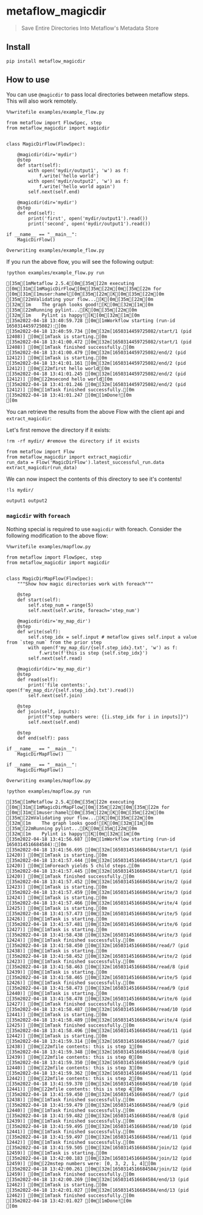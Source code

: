 # metaflow_magicdir
> Save Entire Directories Into Metaflow's Metadata Store


## Install

`pip install metaflow_magicdir`

## How to use

You can use `@magicdir` to pass local directories between metaflow steps.  This will also work remotely.

```
%%writefile examples/example_flow.py

from metaflow import FlowSpec, step
from metaflow_magicdir import magicdir


class MagicDirFlow(FlowSpec):

    @magicdir(dir='mydir')
    @step
    def start(self):
        with open('mydir/output1', 'w') as f:
            f.write('hello world')
        with open('mydir/output2', 'w') as f:
            f.write('hello world again')
        self.next(self.end)

    @magicdir(dir='mydir')
    @step
    def end(self):
        print('first', open('mydir/output1').read())
        print('second', open('mydir/output1').read())

if __name__ == "__main__":
    MagicDirFlow()
```

    Overwriting examples/example_flow.py


If you run the above flow, you will see the following output:

```
!python examples/example_flow.py run
```

    [35m[1mMetaflow 2.5.4[0m[35m[22m executing [0m[31m[1mMagicDirFlow[0m[35m[22m[0m[35m[22m for [0m[31m[1muser:hamel[0m[35m[22m[K[0m[35m[22m[0m
    [35m[22mValidating your flow...[K[0m[35m[22m[0m
    [32m[1m    The graph looks good![K[0m[32m[1m[0m
    [35m[22mRunning pylint...[K[0m[35m[22m[0m
    [32m[1m    Pylint is happy![K[0m[32m[1m[0m
    [35m2022-04-18 13:40:59.728 [0m[1mWorkflow starting (run-id 1650314459725082):[0m
    [35m2022-04-18 13:40:59.734 [0m[32m[1650314459725082/start/1 (pid 12408)] [0m[1mTask is starting.[0m
    [35m2022-04-18 13:41:00.472 [0m[32m[1650314459725082/start/1 (pid 12408)] [0m[1mTask finished successfully.[0m
    [35m2022-04-18 13:41:00.479 [0m[32m[1650314459725082/end/2 (pid 12412)] [0m[1mTask is starting.[0m
    [35m2022-04-18 13:41:01.161 [0m[32m[1650314459725082/end/2 (pid 12412)] [0m[22mfirst hello world[0m
    [35m2022-04-18 13:41:01.245 [0m[32m[1650314459725082/end/2 (pid 12412)] [0m[22msecond hello world[0m
    [35m2022-04-18 13:41:01.246 [0m[32m[1650314459725082/end/2 (pid 12412)] [0m[1mTask finished successfully.[0m
    [35m2022-04-18 13:41:01.247 [0m[1mDone![0m
    [0m

You can retrieve the results from the above Flow with the client api and `extract_magicdir`:

Let's first remove the directory if it exists:

```
!rm -rf mydir/ #remove the directory if it exists
```

```
from metaflow import Flow
from metaflow_magicdir import extract_magicdir
run_data = Flow('MagicDirFlow').latest_successful_run.data
extract_magicdir(run_data)
```

We can now inspect the contents of this directory to see it's contents!

```
!ls mydir/
```

    output1 output2


### `magicdir` with `foreach`

Nothing special is required to use `magicdir` with foreach.  Consider the following modification to the above flow:

```
%%writefile examples/mapflow.py

from metaflow import FlowSpec, step
from metaflow_magicdir import magicdir


class MagicDirMapFlow(FlowSpec):
    """Show how magic directories work with foreach"""

    @step
    def start(self):
        self.step_num = range(5)
        self.next(self.write, foreach='step_num')

    @magicdir(dir='my_map_dir')
    @step
    def write(self):
        self.step_idx = self.input # metaflow gives self.input a value from `step_num` from the prior step
        with open(f'my_map_dir/{self.step_idx}.txt', 'w') as f:
            f.write(f'this is step {self.step_idx}')
        self.next(self.read)

    @magicdir(dir='my_map_dir')
    @step
    def read(self):
        print('file contents:', open(f'my_map_dir/{self.step_idx}.txt').read())
        self.next(self.join)
    
    @step
    def join(self, inputs):
        print(f"step numbers were: {[i.step_idx for i in inputs]}")
        self.next(self.end)

    @step
    def end(self): pass

if __name__ == "__main__":
    MagicDirMapFlow()

if __name__ == "__main__":
    MagicDirMapFlow()
```

    Overwriting examples/mapflow.py


```
!python examples/mapflow.py run
```

    [35m[1mMetaflow 2.5.4[0m[35m[22m executing [0m[31m[1mMagicDirMapFlow[0m[35m[22m[0m[35m[22m for [0m[31m[1muser:hamel[0m[35m[22m[K[0m[35m[22m[0m
    [35m[22mValidating your flow...[K[0m[35m[22m[0m
    [32m[1m    The graph looks good![K[0m[32m[1m[0m
    [35m[22mRunning pylint...[K[0m[35m[22m[0m
    [32m[1m    Pylint is happy![K[0m[32m[1m[0m
    [35m2022-04-18 13:41:56.687 [0m[1mWorkflow starting (run-id 1650314516684584):[0m
    [35m2022-04-18 13:41:56.695 [0m[32m[1650314516684584/start/1 (pid 12420)] [0m[1mTask is starting.[0m
    [35m2022-04-18 13:41:57.444 [0m[32m[1650314516684584/start/1 (pid 12420)] [0m[1mForeach yields 5 child steps.[0m
    [35m2022-04-18 13:41:57.445 [0m[32m[1650314516684584/start/1 (pid 12420)] [0m[1mTask finished successfully.[0m
    [35m2022-04-18 13:41:57.452 [0m[32m[1650314516684584/write/2 (pid 12423)] [0m[1mTask is starting.[0m
    [35m2022-04-18 13:41:57.459 [0m[32m[1650314516684584/write/3 (pid 12424)] [0m[1mTask is starting.[0m
    [35m2022-04-18 13:41:57.466 [0m[32m[1650314516684584/write/4 (pid 12425)] [0m[1mTask is starting.[0m
    [35m2022-04-18 13:41:57.473 [0m[32m[1650314516684584/write/5 (pid 12426)] [0m[1mTask is starting.[0m
    [35m2022-04-18 13:41:57.481 [0m[32m[1650314516684584/write/6 (pid 12427)] [0m[1mTask is starting.[0m
    [35m2022-04-18 13:41:58.438 [0m[32m[1650314516684584/write/3 (pid 12424)] [0m[1mTask finished successfully.[0m
    [35m2022-04-18 13:41:58.450 [0m[32m[1650314516684584/read/7 (pid 12438)] [0m[1mTask is starting.[0m
    [35m2022-04-18 13:41:58.452 [0m[32m[1650314516684584/write/2 (pid 12423)] [0m[1mTask finished successfully.[0m
    [35m2022-04-18 13:41:58.463 [0m[32m[1650314516684584/read/8 (pid 12439)] [0m[1mTask is starting.[0m
    [35m2022-04-18 13:41:58.465 [0m[32m[1650314516684584/write/5 (pid 12426)] [0m[1mTask finished successfully.[0m
    [35m2022-04-18 13:41:58.473 [0m[32m[1650314516684584/read/9 (pid 12440)] [0m[1mTask is starting.[0m
    [35m2022-04-18 13:41:58.478 [0m[32m[1650314516684584/write/6 (pid 12427)] [0m[1mTask finished successfully.[0m
    [35m2022-04-18 13:41:58.487 [0m[32m[1650314516684584/read/10 (pid 12441)] [0m[1mTask is starting.[0m
    [35m2022-04-18 13:41:58.489 [0m[32m[1650314516684584/write/4 (pid 12425)] [0m[1mTask finished successfully.[0m
    [35m2022-04-18 13:41:58.496 [0m[32m[1650314516684584/read/11 (pid 12442)] [0m[1mTask is starting.[0m
    [35m2022-04-18 13:41:59.314 [0m[32m[1650314516684584/read/7 (pid 12438)] [0m[22mfile contents: this is step 1[0m
    [35m2022-04-18 13:41:59.348 [0m[32m[1650314516684584/read/8 (pid 12439)] [0m[22mfile contents: this is step 0[0m
    [35m2022-04-18 13:41:59.350 [0m[32m[1650314516684584/read/9 (pid 12440)] [0m[22mfile contents: this is step 3[0m
    [35m2022-04-18 13:41:59.362 [0m[32m[1650314516684584/read/11 (pid 12442)] [0m[22mfile contents: this is step 2[0m
    [35m2022-04-18 13:41:59.370 [0m[32m[1650314516684584/read/10 (pid 12441)] [0m[22mfile contents: this is step 4[0m
    [35m2022-04-18 13:41:59.450 [0m[32m[1650314516684584/read/7 (pid 12438)] [0m[1mTask finished successfully.[0m
    [35m2022-04-18 13:41:59.479 [0m[32m[1650314516684584/read/9 (pid 12440)] [0m[1mTask finished successfully.[0m
    [35m2022-04-18 13:41:59.482 [0m[32m[1650314516684584/read/8 (pid 12439)] [0m[1mTask finished successfully.[0m
    [35m2022-04-18 13:41:59.495 [0m[32m[1650314516684584/read/10 (pid 12441)] [0m[1mTask finished successfully.[0m
    [35m2022-04-18 13:41:59.497 [0m[32m[1650314516684584/read/11 (pid 12442)] [0m[1mTask finished successfully.[0m
    [35m2022-04-18 13:41:59.505 [0m[32m[1650314516684584/join/12 (pid 12459)] [0m[1mTask is starting.[0m
    [35m2022-04-18 13:42:00.183 [0m[32m[1650314516684584/join/12 (pid 12459)] [0m[22mstep numbers were: [0, 3, 2, 1, 4][0m
    [35m2022-04-18 13:42:00.261 [0m[32m[1650314516684584/join/12 (pid 12459)] [0m[1mTask finished successfully.[0m
    [35m2022-04-18 13:42:00.269 [0m[32m[1650314516684584/end/13 (pid 12462)] [0m[1mTask is starting.[0m
    [35m2022-04-18 13:42:01.027 [0m[32m[1650314516684584/end/13 (pid 12462)] [0m[1mTask finished successfully.[0m
    [35m2022-04-18 13:42:01.027 [0m[1mDone![0m
    [0m
